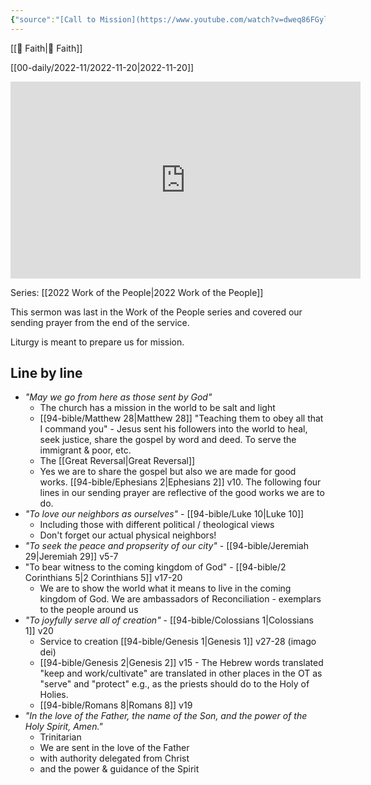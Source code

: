 ```yaml
---
{"source":"[Call to Mission](https://www.youtube.com/watch?v=dweq86FGylY)","clipped":"2022-11-20","dg-publish":true,"grade":2,"permalink":"/96-articles/2022-11-20-call-to-mission/","dgPassFrontmatter":true}
---
```



[[📘 Faith\|📘 Faith]]

[[00-daily/2022-11/2022-11-20\|2022-11-20]]

<iframe width="560" height="315" src="https://www.youtube.com/embed/dweq86FGylY" title="YouTube video player" frameborder="0" allow="accelerometer; autoplay; clipboard-write; encrypted-media; gyroscope; picture-in-picture" allowfullscreen></iframe>

Series: [[2022 Work of the People\|2022 Work of the People]]

This sermon was last in the Work of the People series and covered our sending prayer from the end of the service.

Liturgy is meant to prepare us for mission.

## Line by line

* *"May we go from here as those sent by God"*
    * The church has a mission in the world to be salt and light
    * [[94-bible/Matthew 28\|Matthew 28]] "Teaching them to obey all that I command you" - Jesus sent his followers into the world to heal, seek justice, share the gospel by word and deed. To serve the immigrant & poor, etc.
    * The [[Great Reversal\|Great Reversal]]
    * Yes we are to share the gospel but also we are made for good works. [[94-bible/Ephesians 2\|Ephesians 2]] v10. The following four lines in our sending prayer are reflective of the good works we are to do.
* *"To love our neighbors as ourselves"* - [[94-bible/Luke 10\|Luke 10]]
    * Including those with different political / theological views
    * Don't forget our actual physical neighbors!
* *"To seek the peace and propserity of our city"* - [[94-bible/Jeremiah 29\|Jeremiah 29]] v5-7
* "To bear witness to the coming kingdom of God" - [[94-bible/2 Corinthians 5\|2 Corinthians 5]] v17-20
    * We are to show the world what it means to live in the coming kingdom of God. We are ambassadors of Reconciliation - exemplars to the people around us
* *"To joyfully serve all of creation"* - [[94-bible/Colossians 1\|Colossians 1]] v20
    * Service to creation [[94-bible/Genesis 1\|Genesis 1]] v27-28 (imago dei)
    * [[94-bible/Genesis 2\|Genesis 2]] v15 - The Hebrew words translated "keep and work/cultivate" are translated in other places in the OT as "serve" and "protect" e.g., as the priests should do to the Holy of Holies.
    * [[94-bible/Romans 8\|Romans 8]] v19
* *"In the love of the Father, the name of the Son, and the power of the Holy Spirit, Amen."*
    * Trinitarian
    * We are sent in the love of the Father
    * with authority delegated from Christ
    * and the power & guidance of the Spirit